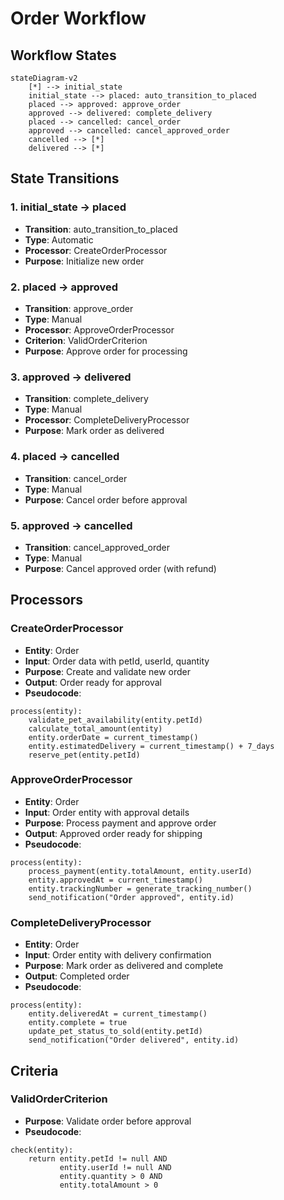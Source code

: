 # Order Workflow

## Workflow States

```mermaid
stateDiagram-v2
    [*] --> initial_state
    initial_state --> placed: auto_transition_to_placed
    placed --> approved: approve_order
    approved --> delivered: complete_delivery
    placed --> cancelled: cancel_order
    approved --> cancelled: cancel_approved_order
    cancelled --> [*]
    delivered --> [*]
```

## State Transitions

### 1. initial_state → placed
- **Transition**: auto_transition_to_placed
- **Type**: Automatic
- **Processor**: CreateOrderProcessor
- **Purpose**: Initialize new order

### 2. placed → approved
- **Transition**: approve_order
- **Type**: Manual
- **Processor**: ApproveOrderProcessor
- **Criterion**: ValidOrderCriterion
- **Purpose**: Approve order for processing

### 3. approved → delivered
- **Transition**: complete_delivery
- **Type**: Manual
- **Processor**: CompleteDeliveryProcessor
- **Purpose**: Mark order as delivered

### 4. placed → cancelled
- **Transition**: cancel_order
- **Type**: Manual
- **Purpose**: Cancel order before approval

### 5. approved → cancelled
- **Transition**: cancel_approved_order
- **Type**: Manual
- **Purpose**: Cancel approved order (with refund)

## Processors

### CreateOrderProcessor
- **Entity**: Order
- **Input**: Order data with petId, userId, quantity
- **Purpose**: Create and validate new order
- **Output**: Order ready for approval
- **Pseudocode**:
```
process(entity):
    validate_pet_availability(entity.petId)
    calculate_total_amount(entity)
    entity.orderDate = current_timestamp()
    entity.estimatedDelivery = current_timestamp() + 7_days
    reserve_pet(entity.petId)
```

### ApproveOrderProcessor
- **Entity**: Order
- **Input**: Order entity with approval details
- **Purpose**: Process payment and approve order
- **Output**: Approved order ready for shipping
- **Pseudocode**:
```
process(entity):
    process_payment(entity.totalAmount, entity.userId)
    entity.approvedAt = current_timestamp()
    entity.trackingNumber = generate_tracking_number()
    send_notification("Order approved", entity.id)
```

### CompleteDeliveryProcessor
- **Entity**: Order
- **Input**: Order entity with delivery confirmation
- **Purpose**: Mark order as delivered and complete
- **Output**: Completed order
- **Pseudocode**:
```
process(entity):
    entity.deliveredAt = current_timestamp()
    entity.complete = true
    update_pet_status_to_sold(entity.petId)
    send_notification("Order delivered", entity.id)
```

## Criteria

### ValidOrderCriterion
- **Purpose**: Validate order before approval
- **Pseudocode**:
```
check(entity):
    return entity.petId != null AND
           entity.userId != null AND
           entity.quantity > 0 AND
           entity.totalAmount > 0
```
